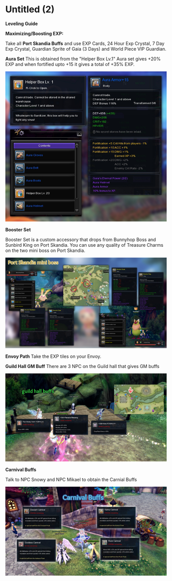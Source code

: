 # Untitled (2)

**Leveling Guide**

**Maximizing/Boosting EXP:**

Take all **Port Skandia Buffs** and use EXP Cards, 24 Hour Exp Crystal, 7 Day Exp Crystal, Guardian Sprite of Gaia (3 Days) and World Piece VIP Guardian.

**Aura Set**
This is obtained from the "Helper Box Lv.1"
Aura set gives +20% EXP and when fortified upto +15 it gives a total of +35% EXP.

![](./images/aura-gears.png)

**Booster Set**

Booster Set is a custom accessory that drops from Bunnyhop Boss and Sunbird King on Port Skandia. You can use any quality of Treasure Charms on the two mini boss on Port Skandia.

![](./images/booster-gear-1.png)

**Envoy Path**
Take the EXP tiles on your Envoy.

**Guild Hall GM Buff**
There are 3 NPC on the Guild hall that gives GM buffs


![](./images/guild-buff.png)

**Carnival Buffs**

Talk to NPC Snowy and NPC Mikael to obtain the Carnial Buffs


![](./images/carnival-buffs.png)
